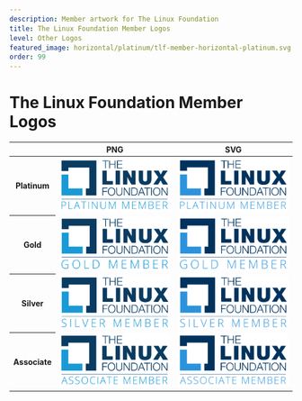 ```yaml
---
description: Member artwork for The Linux Foundation
title: The Linux Foundation Member Logos
level: Other Logos
featured_image: horizontal/platinum/tlf-member-horizontal-platinum.svg
order: 99
---
```


# The Linux Foundation Member Logos

<table class="logos-table">
    <thead>
        <tr>
            <th></th>
            <th>PNG</th>
            <th>SVG</th>
        </tr>
    </thead>
    <tbody>
        <tr>
            <th>Platinum</th>
            <td><a href="horizontal/platinum/tlf-member-horizontal-platinum.png" download><img src="horizontal/platinum/tlf-member-horizontal-platinum.png" width="200"></a></td>
            <td><a href="horizontal/platinum/tlf-member-horizontal-platinum.svg" download><img src="horizontal/platinum/tlf-member-horizontal-platinum.svg" width="200"></a></td>
        </tr>
        <tr>
            <th>Gold</th>
            <td><a href="horizontal/gold/tlf-member-horizontal-gold.png" download><img src="horizontal/gold/tlf-member-horizontal-gold.png" width="200"></a></td>
            <td><a href="horizontal/gold/tlf-member-horizontal-gold.svg" download><img src="horizontal/gold/tlf-member-horizontal-gold.svg" width="200"></a></td>
        </tr>
        <tr>
            <th>Silver</th>
            <td><a href="horizontal/silver/tlf-member-horizontal-silver.png" download><img src="horizontal/silver/tlf-member-horizontal-silver.png" width="200"></a></td>
            <td><a href="horizontal/silver/tlf-member-horizontal-silver.svg" download><img src="horizontal/silver/tlf-member-horizontal-silver.svg" width="200"></a></td>
        </tr>
        <tr>
            <th>Associate</th>
            <td><a href="horizontal/associate/tlf-member-horizontal-associate.png" download><img src="horizontal/associate/tlf-member-horizontal-associate.png" width="200"></a></td>
            <td><a href="horizontal/associate/tlf-member-horizontal-associate.svg" download><img src="horizontal/associate/tlf-member-horizontal-associate.svg" width="200"></a></td>
        </tr>
    </tbody>
</table>

